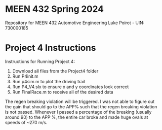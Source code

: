 # MEEN 432 Spring 2024
Repository for MEEN 432 Automotive Engineering
Luke Poirot - UIN: 730000185

# Project 4 Instructions
Instructions for Running Project 4:
1. Download all files from the Project4 folder
2. Run P4init.m
3. Run p4sim.m to plot the driving trail
4. Run P4_V4.slx to ensure x and y coordinates look correct
5. Run FinalRace.m to receive all of the desired data

The regen breaking violation will be triggered. 
I was not able to figure out the gain that should go to the APP% such that the regen breaking violation is not passed.
Whenever I passed a percentage of the breaking (usually around 90) to the APP %, the entire car broke and made huge ovals at speeds of ~270 m/s.
